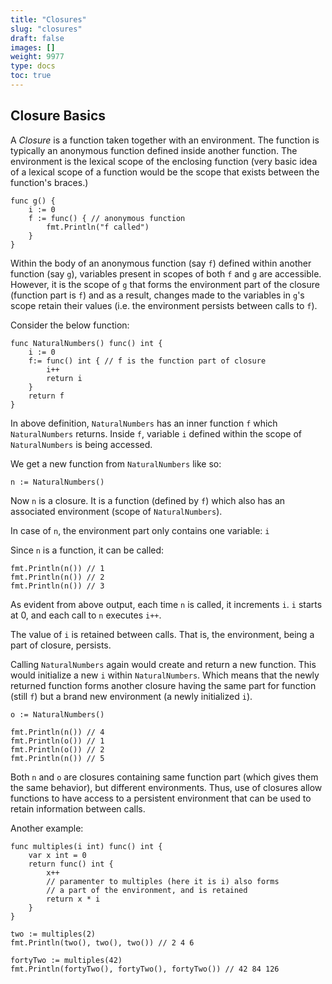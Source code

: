```yaml
---
title: "Closures"
slug: "closures"
draft: false
images: []
weight: 9977
type: docs
toc: true
---
```


## Closure Basics
A *Closure* is a function taken together with an environment. The function is typically an anonymous function defined inside another function. The environment is the lexical scope of the enclosing function (very basic idea of a lexical scope of a function would be the scope that exists between the function's braces.)

    func g() {
        i := 0
        f := func() { // anonymous function
            fmt.Println("f called")
        }
    }

Within the body of an anonymous function (say `f`) defined within another function (say `g`), variables present in scopes of both `f` and `g` are accessible. However, it is the scope of `g` that forms the environment part of the closure (function part is `f`) and as a result, changes made to the variables in `g`'s scope retain their values (i.e. the environment persists between calls to `f`).

Consider the below function:

    func NaturalNumbers() func() int {
        i := 0
        f:= func() int { // f is the function part of closure
            i++
            return i
        }
        return f
    }

In above definition, `NaturalNumbers` has an inner function `f` which `NaturalNumbers` returns. Inside `f`, variable `i` defined within the scope of `NaturalNumbers` is being accessed.

We get a new function from `NaturalNumbers` like so:

    n := NaturalNumbers()

Now `n` is a closure. It is a function (defined by `f`) which also has an associated environment (scope of `NaturalNumbers`).

In case of `n`, the environment part only contains one variable: `i`

Since `n` is a function, it can be called:

    fmt.Println(n()) // 1
    fmt.Println(n()) // 2
    fmt.Println(n()) // 3

As evident from above output, each time `n` is called, it increments `i`. `i` starts at 0, and each call to `n` executes `i++`.

The value of `i` is retained between calls. That is, the environment, being a part of closure, persists.

Calling `NaturalNumbers` again would create and return a new function. This would initialize a new `i` within `NaturalNumbers`. Which means that the newly returned function forms another closure having the same part for function (still `f`) but a brand new environment (a newly initialized `i`).

    o := NaturalNumbers()

    fmt.Println(n()) // 4
    fmt.Println(o()) // 1
    fmt.Println(o()) // 2
    fmt.Println(n()) // 5

Both `n` and `o` are closures containing same function part (which gives them the same behavior), but different environments. Thus, use of closures allow functions to have access to a persistent environment that can be used to retain information between calls.

Another example:

    func multiples(i int) func() int {
        var x int = 0
        return func() int {
            x++
            // paramenter to multiples (here it is i) also forms
            // a part of the environment, and is retained
            return x * i
        }
    }

    two := multiples(2)
    fmt.Println(two(), two(), two()) // 2 4 6

    fortyTwo := multiples(42)
    fmt.Println(fortyTwo(), fortyTwo(), fortyTwo()) // 42 84 126

